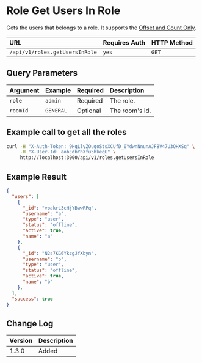 # Role Get Users In Role

Gets the users that belongs to a role. It supports the [Offset and Count Only](../../offset-and-count-and-sort-info/).

| URL | Requires Auth | HTTP Method |
| :--- | :--- | :--- |
| `/api/v1/roles.getUsersInRole` | `yes` | `GET` |

## Query Parameters

| Argument | Example | Required | Description |
| :--- | :--- | :--- | :--- |
| `role` | `admin` | Required | The role. |
| `roomId` | `GENERAL` | Optional | The room's id. |


## Example call to get all the roles

```bash
curl -H "X-Auth-Token: 9HqLlyZOugoStsXCUfD_0YdwnNnunAJF8V47U3QHXSq" \
     -H "X-User-Id: aobEdbYhXfu5hkeqG" \
     http://localhost:3000/api/v1/roles.getUsersInRole
```

## Example Result

```json
{
  "users": [
    {
      "_id": "voakrL3cHjYBwwRPq",
      "username": "a",
      "type": "user",
      "status": "offline",
      "active": true,
      "name": "a"
    },
    {
      "_id": "N2s7KG6YkzgJfXbyn",
      "username": "b",
      "type": "user",
      "status": "offline",
      "active": true,
      "name": "b"
    },
  ],
  "success": true
}
```

## Change Log

| Version | Description |
| :--- | :--- |
| 1.3.0 | Added |

